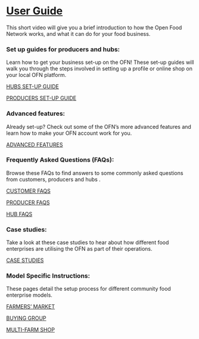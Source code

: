 # [**User Guide**](https://openfoodnetwork.org/user-guide/)

This short video will give you a brief introduction to how the Open Food Network works, and what it can do for your food business.

### Set up guides for producers and hubs:

Learn how to get your business set-up on the OFN! These set-up guides will walk you through the steps involved in setting up a profile or online shop on your local OFN platform.

[HUBS SET-UP GUIDE](/hubs-set-up-guide.md)

[PRODUCERS SET-UP GUIDE](/producer-set-up-guide.md)

### Advanced features:

Already set-up? Check out some of the OFN’s more advanced features and learn how to make your OFN account work for you.

[ADVANCED FEATURES](/advanced-features.md)

### Frequently Asked Questions \(FAQs\):

Browse these FAQs to find answers to some commonly asked questions from customers, producers and hubs .

[CUSTOMER FAQS](/customer-faqs.md)

[PRODUCER FAQS](http://openfoodnetwork.org/platform/user-guide/faqs/producer-faqs/)

[HUB FAQS](http://openfoodnetwork.org/platform/user-guide/faqs/hub-faqs/)

### Case studies:

Take a look at these case studies to hear about how different food enterprises are utilising the OFN as part of their operations.

[CASE STUDIES](https://openfoodnetwork.org/user-guide/case-studies/)

### Model Specific Instructions:

These pages detail the setup process for different community food enterprise models.

[FARMERS’ MARKET](https://openfoodnetwork.org/user-guide/model/farmers-market/)

[BUYING GROUP](https://openfoodnetwork.org/user-guide/model/buying-group/)

[MULTI-FARM SHOP](https://openfoodnetwork.org/user-guide/model/multi-farm-shop/)

